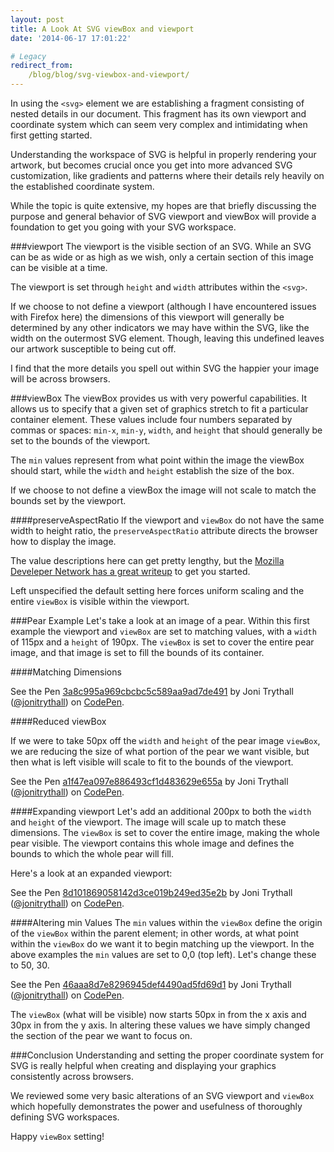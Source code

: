 ```yaml
---
layout: post
title: A Look At SVG viewBox and viewport
date: '2014-06-17 17:01:22'

# Legacy
redirect_from:
    /blog/blog/svg-viewbox-and-viewport/
---
```


In using the `<svg>` element we are establishing a fragment consisting of nested details in our document. This fragment has its own viewport and coordinate system which can seem very complex and intimidating when first getting started.

Understanding the workspace of SVG is helpful in properly rendering your artwork, but becomes crucial once you get into more advanced SVG customization, like gradients and patterns where their details rely heavily on the established coordinate system.

While the topic is quite extensive, my hopes are that briefly discussing the purpose and general behavior of SVG viewport and viewBox will provide a foundation to get you going with your SVG workspace.

###viewport
The viewport is the visible section of an SVG. While an SVG can be as wide or as high as we wish, only a certain section of this image can be visible at a time.

The viewport is set through `height` and `width` attributes within the `<svg>`.

If we choose to not define a viewport (although I have encountered issues with Firefox here) the dimensions of this viewport will generally be determined by any other indicators we may have within the SVG, like the width on the outermost SVG element. Though, leaving this undefined leaves our artwork susceptible to being cut off.

I find that the more details you spell out within SVG the happier your image will be across browsers.


###viewBox
The viewBox provides us with very powerful capabilities. It allows us to specify that a given set of graphics stretch to fit a particular container element. These values include four numbers separated by commas or spaces: `min-x`, `min-y`, `width`, and `height` that should generally be set to the bounds of the viewport.

The `min` values represent from what point within the image the viewBox should start, while the `width` and `height` establish the size of the box.

If we choose to not define a viewBox the image will not scale to match the bounds set by the viewport.

####preserveAspectRatio
If the viewport and `viewBox` do not have the same width to height ratio, the `preserveAspectRatio` attribute directs the browser how to display the image.

The value descriptions here can get pretty lengthy, but the [Mozilla Develeper Network has a great writeup](https://developer.mozilla.org/en-US/docs/Web/SVG/Attribute/preserveAspectRatio) to get you started.

Left unspecified the default setting here forces uniform scaling and the entire `viewBox` is visible within the viewport.

###Pear Example
Let's take a look at an image of a pear. Within this first example the viewport and `viewBox` are set to matching values, with a `width` of 115px and a `height` of 190px. The `viewBox` is set to cover the entire pear image, and that image is set to fill the bounds of its container.  

####Matching Dimensions

<p data-height="268" data-theme-id="6090" data-slug-hash="3a8c995a969cbcbc5c589aa9ad7de491" data-default-tab="result" class='codepen'>See the Pen <a href='http://codepen.io/jonitrythall/pen/3a8c995a969cbcbc5c589aa9ad7de491/'>3a8c995a969cbcbc5c589aa9ad7de491</a> by Joni Trythall  (<a href='http://codepen.io/jonitrythall'>@jonitrythall</a>) on <a href='http://codepen.io'>CodePen</a>.</p>
<script async src="//codepen.io/assets/embed/ei.js"></script>


####Reduced viewBox

If we were to take 50px off the `width` and `height` of the pear image `viewBox`, we are reducing the size of what portion of the pear we want visible, but then what is left visible will scale to fit to the bounds of the viewport.  

<p data-height="268" data-theme-id="6090" data-slug-hash="a1f47ea097e886493cf1d483629e655a" data-default-tab="result" class='codepen'>See the Pen <a href='http://codepen.io/jonitrythall/pen/a1f47ea097e886493cf1d483629e655a/'>a1f47ea097e886493cf1d483629e655a</a> by Joni Trythall  (<a href='http://codepen.io/jonitrythall'>@jonitrythall</a>) on <a href='http://codepen.io'>CodePen</a>.</p>
<script async src="//codepen.io/assets/embed/ei.js"></script>


####Expanding viewport
Let's add an additional 200px to both the `width` and `height` of the viewport. The image will scale up to match these dimensions. The `viewBox` is set to cover the entire image, making the whole pear visible. The viewport contains this whole image and defines the bounds to which the whole pear will fill.

Here's a look at an expanded viewport:

<p data-height="268" data-theme-id="6090" data-slug-hash="8d101869058142d3ce019b249ed35e2b" data-default-tab="result" class='codepen'>See the Pen <a href='http://codepen.io/jonitrythall/pen/8d101869058142d3ce019b249ed35e2b/'>8d101869058142d3ce019b249ed35e2b</a> by Joni Trythall  (<a href='http://codepen.io/jonitrythall'>@jonitrythall</a>) on <a href='http://codepen.io'>CodePen</a>.</p>
<script async src="//codepen.io/assets/embed/ei.js"></script>


####Altering min Values
The `min` values within the `viewBox` define the origin of the `viewBox` within the parent element; in other words, at what point within the `viewBox` do we want it to begin matching up the viewport. In the above examples the `min` values are set to 0,0 (top left). Let's change these to 50, 30.

<p data-height="268" data-theme-id="6090" data-slug-hash="46aaa8d7e8296945def4490ad5fd69d1" data-default-tab="result" class='codepen'>See the Pen <a href='http://codepen.io/jonitrythall/pen/46aaa8d7e8296945def4490ad5fd69d1/'>46aaa8d7e8296945def4490ad5fd69d1</a> by Joni Trythall  (<a href='http://codepen.io/jonitrythall'>@jonitrythall</a>) on <a href='http://codepen.io'>CodePen</a>.</p>
<script async src="//codepen.io/assets/embed/ei.js"></script>


The `viewBox` (what will be visible) now starts 50px in from the x axis and 30px in from the y axis. In altering these values we have simply changed the section of the pear we want to focus on.

###Conclusion
Understanding and setting the proper coordinate system for SVG is really helpful when creating and displaying your graphics consistently across browsers.

We reviewed some very basic alterations of an SVG viewport and `viewBox` which hopefully demonstrates the power and usefulness of thoroughly defining SVG workspaces.

Happy `viewBox` setting!
